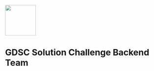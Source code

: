 <div float="left">
  <img src="https://github.com/GDSC-StreetReview/GDSC_Challenge_BE/assets/74559561/73eba101-7ed9-4249-b645-2d69fbd6edfc" width="100" height="100"/>
  <h1 float="right">GDSC Solution Challenge Backend Team</h1>
</div>
